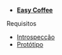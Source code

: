 - [<b>Easy Coffee</b>](/)

Requisitos
 - [Introspecção](./requisitos/introspeccao.md)
 - [Protótipo](./requisitos/prototipo.md)
